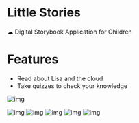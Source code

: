 # Little Stories

☁ Digital Storybook Application for Children

# Features
- Read about Lisa and the cloud
- Take quizzes to check your knowledge

![img](https://media.giphy.com/media/JqDZfJPttnCeCyFM9y/giphy.gif)

![img](https://i.imgur.com/hCReDn2l.png)
![img](https://i.imgur.com/oJS9zRXl.png)
![img](https://i.imgur.com/azBusdDl.png)
![img](https://i.imgur.com/tKsuHUwl.png)
![img](https://i.imgur.com/LAm1n2el.png)

